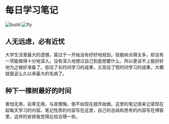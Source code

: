 # 每日学习笔记
![build](https://travis-ci.org/Jeffrey95/daily-note.svg?branch=master)
![fly](https://ws1.sinaimg.cn/large/728592fely1fo0tfy5ex7j20ia0aaweq.jpg)
## 人无远虑，必有近忧
大学生活里最大的遗憾，莫过于一开始没有好好地规划。技能树点得太多，却没有一项能做得十分地深入。没有深入地想过自己到底想要什么，所以更谈不上能好好地为之做好准备了。低估了长时间学习的成果，又高估了短时间学习的成果，大概就是这么久以来最大的毛病了。

## 种下一棵树最好的时间
害怕无用，自卑无用，与其懊悔，倒不如现在就开始做。这里的笔记用来记录现在起每天学习的内容。笔记性质的内容写在这里，自己的总结和思考的内容写在博客里，这样的安排我觉得比较合理一些。
